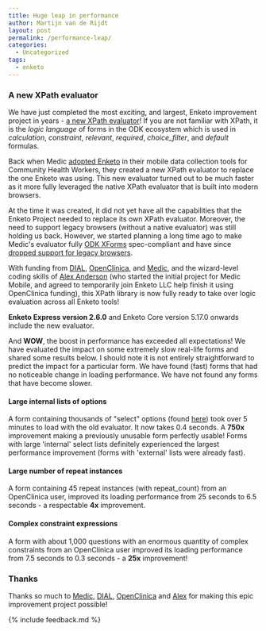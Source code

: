 ```yaml
---
title: Huge leap in performance
author: Martijn van de Rijdt
layout: post
permalink: /performance-leap/
categories:
  - Uncategorized
tags:
  - enketo
---
```


### A new XPath evaluator

We have just completed the most exciting, and largest, Enketo improvement project in years - [a new XPath evaluator](https://github.com/enketo/openrosa-xpath-evaluator)! If you are not familiar with XPath, it is the _logic language_ of forms in the ODK ecosystem which is used in _calculation_, _constraint_, _relevant_, _required_, _choice\_filter_, and _default_ formulas.

Back when Medic [adopted Enketo](https://medic.org/stories/we-built-the-mobile-app-that-health-workers-deserve/) in their mobile data collection tools for Community Health Workers, they created a new XPath evaluator to replace the one Enketo was using. This new evaluator turned out to be much faster as it more fully leveraged the native XPath evaluator that is built into modern browsers. 

At the time it was created, it did not yet have all the capabilities that the Enketo Project needed to replace its own XPath evaluator. Moreover, the need to support legacy browsers (without a native evaluator) was still holding us back. However, we started planning a long time ago to make Medic's evaluator fully [ODK XForms](https://getodk.github.io/xforms-spec/) spec-compliant and have since [dropped support for legacy browsers](./Enketo-Express-mar-2020-update/#farewell-internet-explorer).

With funding from [DIAL](https://www.osc.dial.community/), [OpenClinica](https://www.openclinica.com/), and [Medic](https://medic.org/), and the wizard-level coding skills of [Alex Anderson](https://github.com/alxndrsn) (who started the initial project for Medic Mobile, and agreed to temporarily join Enketo LLC help finish it using OpenClinica funding), this XPath library is now fully ready to take over logic evaluation across all Enketo tools!

**Enketo Express version 2.6.0** and Enketo Core version 5.17.0 onwards include the new evaluator.

And **WOW**, the boost in performance has exceeded all expectations! We have evaluated the impact on some extremely slow real-life forms and shared some results below. I should note it is not entirely straightforward to predict the impact for a particular form. We have found (fast) forms that had no noticeable change in loading performance. We have not found any forms that have become slower.

#### Large internal lists of options

A form containing thousands of "select" options (found [here](https://github.com/XLSForm/pyxform/issues/285)) took over 5 minutes to load with the old evaluator. It now takes 0.4 seconds. A **750x** improvement making a previously unusable form perfectly usable! Forms with large 'internal' select lists definitely experienced the largest performance improvement (forms with 'external' lists were already fast).

#### Large number of repeat instances

A form containing 45 repeat instances (with repeat_count) from an OpenClinica user, improved its loading performance from 25 seconds to 6.5 seconds - a respectable **4x** improvement.

#### Complex constraint expressions

A form with about 1,000 questions with an enormous quantity of complex constraints from an OpenClinica user improved its loading performance from 7.5 seconds to 0.3 seconds - a **25x** improvement!

### Thanks

Thanks so much to [Medic](https://medic.org/), [DIAL](https://www.osc.dial.community/), [OpenClinica](https://www.openclinica.com/) and [Alex](https://github.com/alxndrsn) for making this epic improvement project possible!

{% include feedback.md %}
